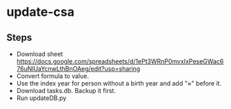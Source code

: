 # update-csa
 
## Steps

- Download sheet https://docs.google.com/spreadsheets/d/1ePt3WRnP0mvxIxPeseGWac676uNlUaYcnwLthBnOAeg/edit?usp=sharing
- Convert formula to value.
- Use the index year for person without a birth year and add "≈" before it.
- Download tasks.db. Backup it first.
- Run updateDB.py

